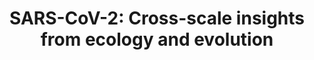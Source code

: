 ---
authors: 'Snedden, C. E.*, Makanani, S. K.*, <strong>Schwartz, S. T.</strong>, Gamble, A., Blakey, R. V., Borremans, B., Helman, S. K., Espericueta, L., Valencia, A., Endo, A., Alfaro, M. E., & Lloyd-Smith, J. O.'
pubDate: 'Mar 25 2021'
title: 'SARS-CoV-2: Cross-scale insights from ecology and evolution'
journal: 'Trends in Microbiology'
pages: '<em>29</em>(7), 593-605'
doi: 'http://dx.doi.org/10.1016/j.tim.2021.03.013'
doiOn: '[doi]'
pdf: 'https://www.researchgate.net/publication/350415869_SARS-CoV-2_Cross-scale_Insights_from_Ecology_and_Evolution'
pdfOn: '[pdf]'
pubmed: 'https://pubmed.ncbi.nlm.nih.gov/33893024/'
pubmedOn: '[PubMed]'
footnote: '*Equal contribution'
---